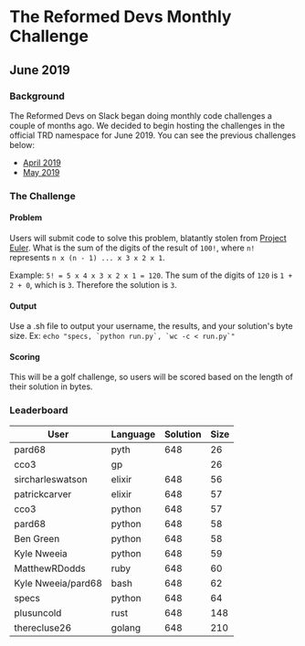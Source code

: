 # The Reformed Devs Monthly Challenge

## June 2019

### Background

The Reformed Devs on Slack began doing monthly code challenges a couple of months ago. We decided to begin hosting the challenges in the official TRD namespace for June 2019. You can see the previous challenges below:

* [April 2019](https://github.com/plusuncold/longest-word-test)
* [May 2019](https://github.com/plusuncold/rainfall-calc-challenge)

### The Challenge

#### Problem

Users will submit code to solve this problem, blatantly stolen from [Project Euler](https://projecteuler.net/problem=20).
What is the sum of the digits of the result of `100!`, where `n!`  represents `n x (n - 1) ... x 3 x 2 x 1`.

Example: `5! = 5 x 4 x 3 x 2 x 1 = 120`. The sum of the digits of `120` is `1 + 2 + 0`, which is `3`. Therefore the solution is `3`.

#### Output

Use a .sh file to output your username, the results, and your solution's byte size.
Ex: ``echo "specs, `python run.py`, `wc -c < run.py`"``

#### Scoring

This will be a golf challenge, so users will be scored based on the length of their solution in bytes.

### Leaderboard

User | Language | Solution | Size
--- | --- | --- | ---
pard68 | pyth | 648 | 26
cco3 | gp |  | 26
sircharleswatson | elixir | 648 | 56
patrickcarver | elixir | 648 | 57
cco3 | python | 648 | 57
pard68 | python | 648 | 58
Ben Green | python | 648 | 58
Kyle Nweeia | python | 648 | 59
MatthewRDodds | ruby | 648 | 60
Kyle Nweeia/pard68 | bash | 648 | 62
specs | python | 648 | 64
plusuncold | rust | 648 | 148
therecluse26 | golang | 648 | 210